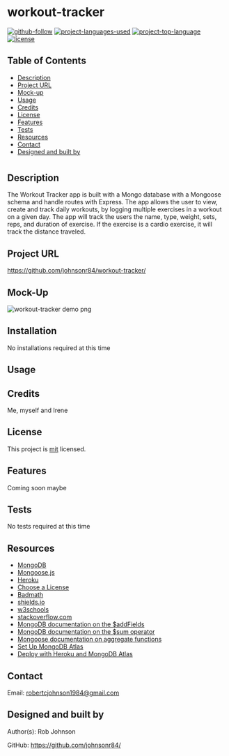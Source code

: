  # workout-tracker

  [![github-follow](https://img.shields.io/github/followers/johnsonr84?label=Follow&logoColor=lightgrey&style=social)](https://github.com/johnsonr84)
  [![project-languages-used](https://img.shields.io/github/languages/count/johnsonr84/readme-generator?color=orange)](https://github.com/johnsonr84/workout-tracker)
  [![project-top-language](https://img.shields.io/github/languages/top/johnsonr84/readme-generator?color=yellow)](https://github.com/johnsonr84/workout-tracker)
  [![license](https://img.shields.io/badge/license-mit-brightgreen.svg)](https://choosealicense.com/licenses/mit/)

  ## Table of Contents 
  * [Description](#Description)
  * [Project URL](#Project-URL)
  * [Mock-up](#Mock-up)
  * [Usage](#Usage)
  * [Credits](#Credits)
  * [License](#License)
  * [Features](#Features)
  * [Tests](#Tests)
  * [Resources](#Resources)
  * [Contact](#Contact)
  * [Designed and built by](#Designed-and-built-by)
  #
  
  ## Description 
  The Workout Tracker app is built with a Mongo database with a Mongoose schema and handle routes with Express. The app allows the user to view, create and track daily workouts, by logging multiple exercises in a workout on a given day. The app will track the users the name, type, weight, sets, reps, and duration of exercise. If the exercise is a cardio exercise, it will track the distance traveled. 

  ## Project URL
  https://github.com/johnsonr84/workout-tracker/ 

  ## Mock-Up
  ![workout-tracker demo png](./images/tracker-demo.gif)

  ## Installation 
  No installations required at this time 

  ## Usage 
   

  ## Credits 
  Me, myself and Irene 

  ## License 
  This project is [mit](https://choosealicense.com/licenses/mit/) licensed.

  ## Features
  Coming soon maybe 

  ## Tests
  No tests required at this time 

  ## Resources
  * [MongoDB](https://www.mongodb.com/cloud/atlas) 
  * [Mongoose.js](https://mongoosejs.com/)
  * [Heroku](https://www.heroku.com/home)
  * [Choose a License](https://choosealicense.com/)
  * [Badmath](https://img.shields.io/github/languages/top/nielsenjared/badmath)
  * [shields.io](https://shields.io/)
  * [w3schools](https://www.w3schools.com/)
  * [stackoverflow.com](https://stackoverflow.com/)
  * [MongoDB documentation on the $addFields](https://docs.mongodb.com/manual/reference/operator/aggregation/addFields/)
  * [MongoDB documentation on the $sum operator](https://docs.mongodb.com/manual/reference/operator/aggregation/sum/)
  * [Mongoose documentation on aggregate functions](https://mongoosejs.com/docs/api.html#aggregate_Aggregate)
  * [Set Up MongoDB Atlas](../04-Important/MongoAtlas-Setup.md)
  * [Deploy with Heroku and MongoDB Atlas](../04-Important/MongoAtlas-Deploy.md)

  ## Contact
  Email: robertcjohnson1984@gmail.com 

  ## Designed and built by
  Author(s): Rob Johnson  

  GitHub: https://github.com/johnsonr84/ 